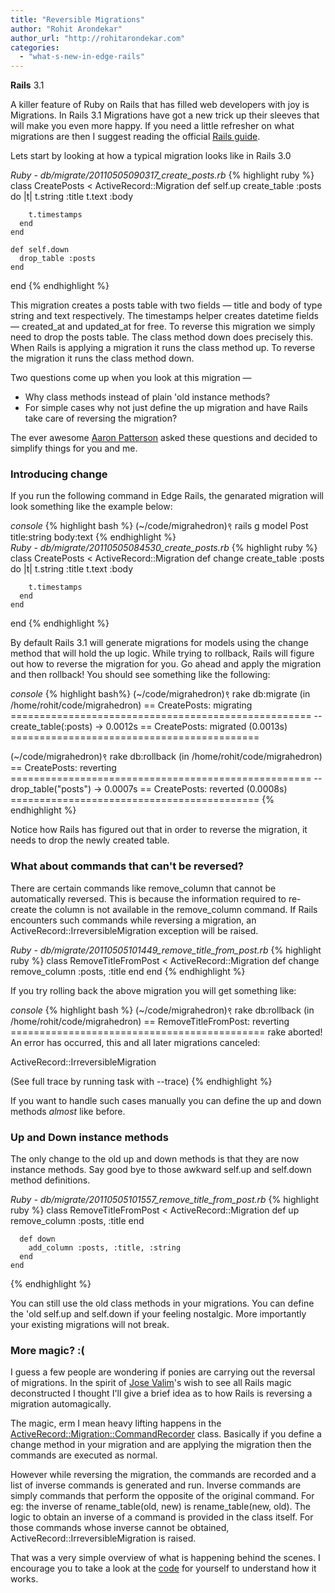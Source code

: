 ```yaml
---
title: "Reversible Migrations"
author: "Rohit Arondekar"
author_url: "http://rohitarondekar.com"
categories:
  - "what-s-new-in-edge-rails"
---
```


<span class="version">**Rails** 3.1</span>

A killer feature of Ruby on Rails that has filled web developers with joy is Migrations. In Rails 3.1 Migrations have got a new trick up their sleeves that will make you even more happy. If you need a little refresher on what migrations are then I suggest reading the official [Rails guide](http://guides.rubyonrails.org/migrations.html).

Lets start by looking at how a typical migration looks like in Rails 3.0

<div class="code_window">
<em>Ruby - db/migrate/20110505090317_create_posts.rb</em>
{% highlight ruby %}
  class CreatePosts < ActiveRecord::Migration
    def self.up
      create_table :posts do |t|
        t.string :title
        t.text :body
        
        t.timestamps
      end
    end
    
    def self.down
      drop_table :posts
    end
  end
{% endhighlight %}
</div>

This migration creates a posts table with two fields &mdash; title and body of type string and text respectively. The timestamps helper creates datetime fields &mdash; created_at and updated_at for free. To reverse this migration we simply need to drop the posts table. The class method down does precisely this. When Rails is applying a migration it runs the class method up. To reverse the migration it runs the class method down.

Two questions come up when you look at this migration &mdash;

<ul>
  <li>
    Why class methods instead of plain 'old instance methods?
  </li>
  <li>
    For simple cases why not just define the up migration and have Rails take care of reversing the migration?
  </li>
</ul>

The ever awesome [Aaron Patterson](http://tenderlovemaking.com) asked these questions and decided to simplify things for you and me.

### Introducing change

If you run the following command in Edge Rails, the genarated migration will look something like the example below:

<div class="code_window">
<em>console</em>
{% highlight bash %}
  (~/code/migrahedron)९ rails g model Post title:string body:text
{% endhighlight %}
</div>

<div class="code_window">
<em>Ruby - db/migrate/20110505084530_create_posts.rb</em>
{% highlight ruby %}
  class CreatePosts < ActiveRecord::Migration
    def change
      create_table :posts do |t|
        t.string :title
        t.text :body
  
        t.timestamps
      end
    end
  end
{% endhighlight %}
</div>

By default Rails 3.1 will generate migrations for models using the change method that will hold the up logic. While trying to rollback, Rails will figure out how to reverse the migration for you. Go ahead and apply the migration and then rollback! You should see something like the following:

<div class="code_window">
<em>console</em>
{% highlight bash%}
  (~/code/migrahedron)९ rake db:migrate
  (in /home/rohit/code/migrahedron)
  ==  CreatePosts: migrating ====================================================
  -- create_table(:posts)
     -> 0.0012s
  ==  CreatePosts: migrated (0.0013s) ===========================================
  

  (~/code/migrahedron)९ rake db:rollback
  (in /home/rohit/code/migrahedron)
  ==  CreatePosts: reverting ====================================================
  -- drop_table("posts")
     -> 0.0007s
  ==  CreatePosts: reverted (0.0008s) ===========================================
{% endhighlight %}
</div>

Notice how Rails has figured out that in order to reverse the migration, it needs to drop the newly created table.

### What about commands that can't be reversed?

There are certain commands like remove_column that cannot be automatically reversed. This is because the information required to re-create the column is not available in the remove_column command. If Rails encounters such commands while reversing a migration, an ActiveRecord::IrreversibleMigration exception will be raised.

<div class="code_window">
<em>Ruby - db/migrate/20110505101449_remove_title_from_post.rb</em>
{% highlight ruby %}
  class RemoveTitleFromPost < ActiveRecord::Migration
    def change
      remove_column :posts, :title
    end
  end
{% endhighlight %}
</div>

If you try rolling back the above migration you will get something like:

<div class="code_window">
<em>console</em>
{% highlight bash %}
  (~/code/migrahedron)९ rake db:rollback
  (in /home/rohit/code/migrahedron)
  ==  RemoveTitleFromPost: reverting ============================================
  rake aborted!
  An error has occurred, this and all later migrations canceled:
  
  ActiveRecord::IrreversibleMigration
  
  (See full trace by running task with --trace)
{% endhighlight %}
</div>

If you want to handle such cases manually you can define the up and down methods <em>almost</em> like before.

### Up and Down instance methods

The only change to the old up and down methods is that they are now instance methods. Say good bye to those awkward self.up and self.down method definitions.

<div class="code_window">
<em>Ruby - db/migrate/20110505101557_remove_title_from_post.rb</em>
{% highlight ruby %}
    class RemoveTitleFromPost < ActiveRecord::Migration
      def up
        remove_column :posts, :title
      end

      def down
        add_column :posts, :title, :string
      end
    end
{% endhighlight %}
</div>

<div class="notice">
  <p>
    You can still use the old class methods in your migrations. You can define the 'old self.up and self.down if your feeling nostalgic. More importantly your existing migrations will not break.
  </p>
</div>

### More magic? :(

I guess a few people are wondering if ponies are carrying out the reversal of migrations. In the spirit of [Jose Valim](http://github.com/josevalim)'s wish to see all Rails magic deconstructed I thought I'll give a brief idea as to how Rails is reversing a migration automagically.

The magic, erm I mean heavy lifting happens in the [ActiveRecord::Migration::CommandRecorder](https://github.com/rails/rails/blob/master/activerecord/lib/active_record/migration/command_recorder.rb) class. Basically if you define a change method in your migration and are applying the migration then the commands are executed as normal.

However while reversing the migration, the commands are recorded and a list of inverse commands is generated and run. Inverse commands are simply commands that perform the opposite of the original command. For eg: the inverse of rename_table(old, new) is rename_table(new, old). The logic to obtain an inverse of a command is provided in the class itself. For those commands whose inverse cannot be obtained, ActiveRecord::IrreversibleMigration is raised.

That was a very simple overview of what is happening behind the scenes. I encourage you to take a look at the [code](https://github.com/rails/rails/blob/master/activerecord/lib/active_record/migration/command_recorder.rb) for yourself to understand how it works.
